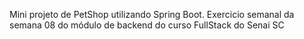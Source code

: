Mini projeto de PetShop utilizando Spring Boot. Exercicio semanal da semana 08 do módulo de backend do curso FullStack do Senai SC

